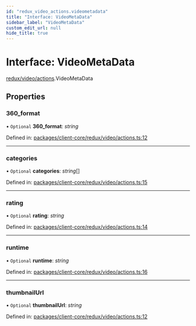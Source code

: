 ```yaml
---
id: "redux_video_actions.videometadata"
title: "Interface: VideoMetaData"
sidebar_label: "VideoMetaData"
custom_edit_url: null
hide_title: true
---
```


# Interface: VideoMetaData

[redux/video/actions](../modules/redux_video_actions.md).VideoMetaData

## Properties

### 360\_format

• `Optional` **360\_format**: *string*

Defined in: [packages/client-core/redux/video/actions.ts:12](https://github.com/xr3ngine/xr3ngine/blob/66a84a950/packages/client-core/redux/video/actions.ts#L12)

___

### categories

• `Optional` **categories**: *string*[]

Defined in: [packages/client-core/redux/video/actions.ts:15](https://github.com/xr3ngine/xr3ngine/blob/66a84a950/packages/client-core/redux/video/actions.ts#L15)

___

### rating

• `Optional` **rating**: *string*

Defined in: [packages/client-core/redux/video/actions.ts:14](https://github.com/xr3ngine/xr3ngine/blob/66a84a950/packages/client-core/redux/video/actions.ts#L14)

___

### runtime

• `Optional` **runtime**: *string*

Defined in: [packages/client-core/redux/video/actions.ts:16](https://github.com/xr3ngine/xr3ngine/blob/66a84a950/packages/client-core/redux/video/actions.ts#L16)

___

### thumbnailUrl

• `Optional` **thumbnailUrl**: *string*

Defined in: [packages/client-core/redux/video/actions.ts:12](https://github.com/xr3ngine/xr3ngine/blob/66a84a950/packages/client-core/redux/video/actions.ts#L12)
